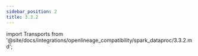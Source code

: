 ```yaml
---
sidebar_position: 2
title: 3.3.2
---
```


import Transports from '@site/docs/integrations/openlineage_compatibility/spark_dataproc/3.3.2.md';

<Transports/>

